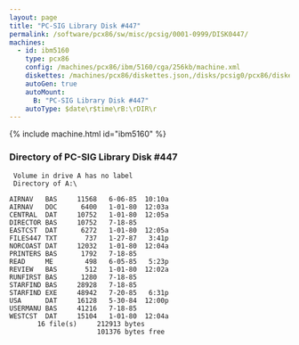 ```yaml
---
layout: page
title: "PC-SIG Library Disk #447"
permalink: /software/pcx86/sw/misc/pcsig/0001-0999/DISK0447/
machines:
  - id: ibm5160
    type: pcx86
    config: /machines/pcx86/ibm/5160/cga/256kb/machine.xml
    diskettes: /machines/pcx86/diskettes.json,/disks/pcsig0/pcx86/diskettes.json
    autoGen: true
    autoMount:
      B: "PC-SIG Library Disk #447"
    autoType: $date\r$time\rB:\rDIR\r
---
```


{% include machine.html id="ibm5160" %}

### Directory of PC-SIG Library Disk #447

     Volume in drive A has no label
     Directory of A:\

    AIRNAV   BAS     11568   6-06-85  10:10a
    AIRNAV   DOC      6400   1-01-80  12:03a
    CENTRAL  DAT     10752   1-01-80  12:05a
    DIRECTOR BAS     10752   7-18-85
    EASTCST  DAT      6272   1-01-80  12:05a
    FILES447 TXT       737   1-27-87   3:41p
    NORCOAST DAT     12032   1-01-80  12:04a
    PRINTERS BAS      1792   7-18-85
    READ     ME        498   6-05-85   5:23p
    REVIEW   BAS       512   1-01-80  12:02a
    RUNFIRST BAS      1280   7-18-85
    STARFIND BAS     28928   7-18-85
    STARFIND EXE     48942   7-20-85   6:31p
    USA      DAT     16128   5-30-84  12:00p
    USERMANU BAS     41216   7-18-85
    WESTCST  DAT     15104   1-01-80  12:04a
           16 file(s)     212913 bytes
                          101376 bytes free
